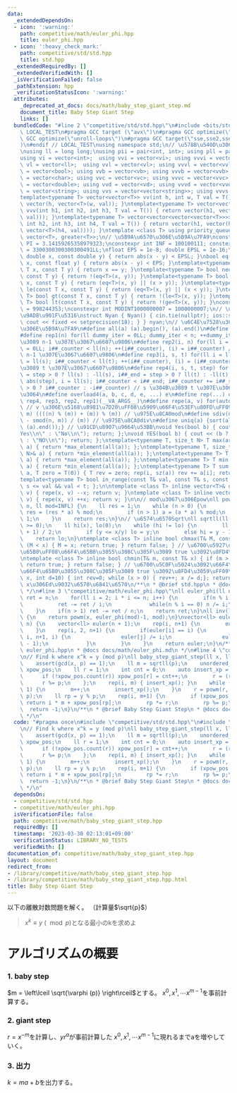 ```yaml
---
data:
  _extendedDependsOn:
  - icon: ':warning:'
    path: competitive/math/euler_phi.hpp
    title: euler_phi.hpp
  - icon: ':heavy_check_mark:'
    path: competitive/std/std.hpp
    title: std.hpp
  _extendedRequiredBy: []
  _extendedVerifiedWith: []
  _isVerificationFailed: false
  _pathExtension: hpp
  _verificationStatusIcon: ':warning:'
  attributes:
    _deprecated_at_docs: docs/math/baby_step_giant_step.md
    document_title: Baby Step Giant Step
    links: []
  bundledCode: "#line 2 \"competitive/std/std.hpp\"\n#include <bits/stdc++.h>\n#ifndef\
    \ LOCAL_TEST\n#pragma GCC target (\"avx\")\n#pragma GCC optimize(\"O3\")\n#pragma\
    \ GCC optimize(\"unroll-loops\")\n#pragma GCC target(\"sse,sse2,sse3,ssse3,sse4,popcnt,abm,mmx,avx,tune=native\"\
    )\n#endif // LOCAL_TEST\nusing namespace std;\n// \u578B\u540D\u306E\u77ED\u7E2E\
    \nusing ll = long long;\nusing pii = pair<int, int>; using pll = pair<ll, ll>;\n\
    using vi = vector<int>;  using vvi = vector<vi>; using vvvi = vector<vvi>;\nusing\
    \ vl = vector<ll>;  using vvl = vector<vl>; using vvvl = vector<vvl>;\nusing vb\
    \ = vector<bool>; using vvb = vector<vb>; using vvvb = vector<vvb>;\nusing vc\
    \ = vector<char>; using vvc = vector<vc>; using vvvc = vector<vvc>;\nusing vd\
    \ = vector<double>; using vvd = vector<vd>; using vvvd = vector<vvd>;\nusing vs\
    \ = vector<string>; using vvs = vector<vector<string>>; using vvvs = vector<vector<vector<string>>>;\n\
    template<typename T> vector<vector<T>> vv(int h, int w, T val = T()) { return\
    \ vector(h, vector<T>(w, val)); }\ntemplate<typename T> vector<vector<vector<T>>>\
    \ vvv(int h1, int h2, int h3, T val = T()) { return vector(h1, vector(h2, vector<T>(h3,\
    \ val))); }\ntemplate<typename T> vector<vector<vector<vector<T>>>> vvvv(int h1,\
    \ int h2, int h3, int h4, T val = T()) { return vector(h1, vector(h2, vector(h3,\
    \ vector<T>(h4, val)))); }\ntemplate <class T> using priority_queue_min = priority_queue<T,\
    \ vector<T>, greater<T>>;\n// \u5B9A\u6570\u306E\u5B9A\u7FA9\nconstexpr double\
    \ PI = 3.14159265358979323;\nconstexpr int INF = 100100111; constexpr ll INFL\
    \ = 3300300300300300491LL;\nfloat EPS = 1e-8; double EPSL = 1e-16;\nbool eq(const\
    \ double x, const double y) { return abs(x - y) < EPSL; }\nbool eq(const float\
    \ x, const float y) { return abs(x - y) < EPS; }\ntemplate<typename T> bool eq(const\
    \ T x, const T y) { return x == y; }\ntemplate<typename T> bool neq(const T x,\
    \ const T y) { return !(eq<T>(x, y)); }\ntemplate<typename T> bool ge(const T\
    \ x, const T y) { return (eq<T>(x, y) || (x > y)); }\ntemplate<typename T> bool\
    \ le(const T x, const T y) { return (eq<T>(x, y) || (x < y)); }\ntemplate<typename\
    \ T> bool gt(const T x, const T y) { return !(le<T>(x, y)); }\ntemplate<typename\
    \ T> bool lt(const T x, const T y) { return !(ge<T>(x, y)); }\nconstexpr int MODINT998244353\
    \ = 998244353;\nconstexpr int MODINT1000000007 = 1000000007;\n// \u5165\u51FA\u529B\
    \u9AD8\u901F\u5316\nstruct Nyan { Nyan() { cin.tie(nullptr); ios::sync_with_stdio(false);\
    \ cout << fixed << setprecision(18); } } nyan;\n// \u6C4E\u7528\u30DE\u30AF\u30ED\
    \u306E\u5B9A\u7FA9\n#define all(a) (a).begin(), (a).end()\n#define sz(x) ((int)(x).size())\n\
    #define rep1(n) for(ll dummy_iter = 0LL; dummy_iter < n; ++dummy_iter) // 0 \u304B\
    \u3089 n-1 \u307E\u3067\u6607\u9806\n#define rep2(i, n) for(ll i = 0LL, i##_counter\
    \ = 0LL; i##_counter < ll(n); ++(i##_counter), (i) = i##_counter) // 0 \u304B\u3089\
    \ n-1 \u307E\u3067\u6607\u9806\n#define rep3(i, s, t) for(ll i = ll(s), i##_counter\
    \ = ll(s); i##_counter < ll(t); ++(i##_counter), (i) = (i##_counter)) // s \u304B\
    \u3089 t \u307E\u3067\u6607\u9806\n#define rep4(i, s, t, step) for(ll i##_counter\
    \ = step > 0 ? ll(s) : -ll(s), i##_end = step > 0 ? ll(t) : -ll(t), i##_step =\
    \ abs(step), i = ll(s); i##_counter < i##_end; i##_counter += i##_step, i = step\
    \ > 0 ? i##_counter : -i##_counter) // s \u304B\u3089 t \u307E\u3067 step\u305A\
    \u3064\n#define overload4(a, b, c, d, e, ...) e\n#define rep(...) overload4(__VA_ARGS__,\
    \ rep4, rep3, rep2, rep1)(__VA_ARGS__)\n#define repe(a, v) for(auto& a : (v))\
    \ // v \u306E\u5168\u8981\u7D20\uFF08\u5909\u66F4\u53EF\u80FD\uFF09\n#define smod(n,\
    \ m) ((((n) % (m)) + (m)) % (m)) // \u975E\u8CA0mod\n#define sdiv(n, m) (((n)\
    \ - smod(n, m)) / (m)) // \u975E\u8CA0div\n#define uniq(a) {sort(all(a)); (a).erase(unique(all(a)),\
    \ (a).end());} // \u91CD\u8907\u9664\u53BB\nvoid Yes(bool b) { cout << (b ? \"\
    Yes\\n\" : \"No\\n\"); return; };\nvoid YES(bool b) { cout << (b ? \"YES\\n\"\
    \ : \"NO\\n\"); return; };\ntemplate<typename T, size_t N> T max(array<T, N>&\
    \ a) { return *max_element(all(a)); };\ntemplate<typename T, size_t N> T min(array<T,\
    \ N>& a) { return *min_element(all(a)); };\ntemplate<typename T> T max(vector<T>&\
    \ a) { return *max_element(all(a)); };\ntemplate<typename T> T min(vector<T>&\
    \ a) { return *min_element(all(a)); };\ntemplate<typename T> T sum(vector<T>&\
    \ a, T zero = T(0)) { T rev = zero; rep(i, sz(a)) rev += a[i]; return rev; };\n\
    template<typename T> bool in_range(const T& val, const T& s, const T& t) { return\
    \ s <= val && val < t; };\n\ntemplate <class T> inline vector<T>& operator--(vector<T>&\
    \ v) { repe(x, v) --x; return v; }\ntemplate <class T> inline vector<T>& operator++(vector<T>&\
    \ v) { repe(x, v) ++x; return v; }\n\n// mod\u3067\u306Epow\nll powm(ll a, ll\
    \ n, ll mod=INFL) {\n    ll res = 1;\n    while (n > 0) {\n        if (n & 1)\
    \ res = (res * a) % mod;\n        if (n > 1) a = (a * a) % mod;\n        n >>=\
    \ 1;\n    }\n    return res;\n}\n// \u6574\u6570Sqrt\nll sqrtll(ll x) {\n    assert(x\
    \ >= 0);\n    ll hi(x), lo(0);\n    while (hi != lo) {\n        ll y = (hi + lo\
    \ + 1) / 2;\n        if (y <= x/y) lo = y;\n        else hi = y - 1;\n    }\n\
    \    return lo;\n}\ntemplate <class T> inline bool chmax(T& M, const T& x) { if\
    \ (M < x) { M = x; return true; } return false; } // \u6700\u5927\u5024\u3092\u66F4\
    \u65B0\uFF08\u66F4\u65B0\u3055\u308C\u305F\u3089 true \u3092\u8FD4\u3059\uFF09\
    \ntemplate <class T> inline bool chmin(T& m, const T& x) { if (m > x) { m = x;\
    \ return true; } return false; } // \u6700\u5C0F\u5024\u3092\u66F4\u65B0\uFF08\
    \u66F4\u65B0\u3055\u308C\u305F\u3089 true \u3092\u8FD4\u3059\uFF09\nint digit(ll\
    \ x, int d=10) { int rev=0; while (x > 0) { rev++; x /= d;}; return rev; } //\
    \ x\u306Ed\u9032\u6570\u6841\u6570\n/**\n * @brief std.hpp\n * @docs docs/std/std.md\n\
    \ */\n#line 3 \"competitive/math/euler_phi.hpp\"\nll euler_phi(ll n) {\n    ll\
    \ ret = n;\n    for(ll i = 2; i * i <= n; i++) {\n        if(n % i == 0) {\n \
    \           ret -= ret / i;\n            while(n % i == 0) n /= i;\n        }\n\
    \    }\n    if(n > 1) ret -= ret / n;\n    return ret;\n}\nll inv(ll x, ll mod)\
    \ {\n    return powm(x, euler_phi(mod)-1, mod);\n}\nvector<ll> euler_phi_table(ll\
    \ n) {\n    vector<ll> euler(n + 1);\n    rep(i, n+1) {\n        euler[i] = i;\n\
    \    }\n    rep(i, 2, n+1) {\n        if(euler[i] == i) {\n            rep(j,\
    \ i, n+1, i) {\n                euler[j] /= i;\n                euler[j] *= (i\
    \ - 1);\n            }\n        }\n    }\n    return euler;\n}\n/**\n * @brief\
    \ euler_phi.hpp\n * @docs docs/math/euler_phi.md\n */\n#line 4 \"competitive/math/baby_step_giant_step.hpp\"\
    \n// Find k where x^k = y (mod p)\nll baby_step_giant_step(ll x, ll y, ll p) {\n\
    \    assert(gcd(x, p) == 1);\n    ll m = sqrtll(p);\n    unordered_map<ll, int>\
    \ xpow_pos;\n    ll r = 1;\n    int cnt = 0;\n    auto insert_xp = [&](){\n  \
    \      if (!xpow_pos.count(r)) xpow_pos[r] = cnt++;\n        r = (r * x);\n  \
    \      r %= p;\n    };\n    rep(i, m) { insert_xp(); }\n    while (gcd(r, p) !=\
    \ 1) {\n        m++;\n        insert_xp();\n    }\n    r = powm(r, euler_phi(p)-1,\
    \ p);\n    ll rp = y % p;\n    rep(i, m+1) {\n        if (xpow_pos.count(rp))\
    \ return i * m + xpow_pos[rp];\n        rp *= r;\n        rp %= p;\n    }\n  \
    \  return -1;\n}\n/**\n * @brief Baby Step Giant Step\n * @docs docs/math/baby_step_giant_step.md\n\
    \ */\n"
  code: "#pragma once\n#include \"competitive/std/std.hpp\"\n#include \"competitive/math/euler_phi.hpp\"\
    \n// Find k where x^k = y (mod p)\nll baby_step_giant_step(ll x, ll y, ll p) {\n\
    \    assert(gcd(x, p) == 1);\n    ll m = sqrtll(p);\n    unordered_map<ll, int>\
    \ xpow_pos;\n    ll r = 1;\n    int cnt = 0;\n    auto insert_xp = [&](){\n  \
    \      if (!xpow_pos.count(r)) xpow_pos[r] = cnt++;\n        r = (r * x);\n  \
    \      r %= p;\n    };\n    rep(i, m) { insert_xp(); }\n    while (gcd(r, p) !=\
    \ 1) {\n        m++;\n        insert_xp();\n    }\n    r = powm(r, euler_phi(p)-1,\
    \ p);\n    ll rp = y % p;\n    rep(i, m+1) {\n        if (xpow_pos.count(rp))\
    \ return i * m + xpow_pos[rp];\n        rp *= r;\n        rp %= p;\n    }\n  \
    \  return -1;\n}\n/**\n * @brief Baby Step Giant Step\n * @docs docs/math/baby_step_giant_step.md\n\
    \ */\n"
  dependsOn:
  - competitive/std/std.hpp
  - competitive/math/euler_phi.hpp
  isVerificationFile: false
  path: competitive/math/baby_step_giant_step.hpp
  requiredBy: []
  timestamp: '2023-03-30 02:13:01+09:00'
  verificationStatus: LIBRARY_NO_TESTS
  verifiedWith: []
documentation_of: competitive/math/baby_step_giant_step.hpp
layout: document
redirect_from:
- /library/competitive/math/baby_step_giant_step.hpp
- /library/competitive/math/baby_step_giant_step.hpp.html
title: Baby Step Giant Step
---
```

以下の離散対数問題を解く。
 （計算量$\sqrt{p}$）

> $x^k \equiv y \ (\mod{p})$となる最小のkを求めよ

# アルゴリズムの概要

### 1. baby step
$m = \left\lceil \sqrt{\varphi (p)} \right\rceil$とする。
$x^0, x^1, \cdots x^{m-1}$を事前計算する。

### 2. giant step
$r = x^{-m}$を計算し、$y r^a$が事前計算した
$x^0, x^1, \cdots x^{m-1}$に現れるまでaを増やしていく。

### 3. 出力
$k = ma + b$を出力する。